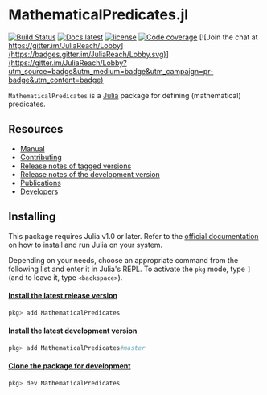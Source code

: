 # MathematicalPredicates.jl


[![Build Status](https://travis-ci.org/JuliaReach/MathematicalPredicates.jl.svg?branch=master)](https://travis-ci.org/JuliaReach/MathematicalPredicates.jl)
[![Docs latest](https://img.shields.io/badge/docs-latest-blue.svg)](http://juliareach.github.io/MathematicalPredicates.jl/latest/)
[![license](https://img.shields.io/github/license/mashape/apistatus.svg?maxAge=2592000)](https://github.com/JuliaReach/MathematicalPredicates.jl/blob/master/LICENSE)
[![Code coverage](http://codecov.io/github/JuliaReach/MathematicalPredicates.jl/coverage.svg?branch=master)](https://codecov.io/github/JuliaReach/MathematicalPredicates.jl?branch=master)
[![Join the chat at https://gitter.im/JuliaReach/Lobby](https://badges.gitter.im/JuliaReach/Lobby.svg)](https://gitter.im/JuliaReach/Lobby?utm_source=badge&utm_medium=badge&utm_campaign=pr-badge&utm_content=badge)

`MathematicalPredicates` is a [Julia](http://julialang.org) package for defining (mathematical) predicates.

## Resources

- [Manual](http://juliareach.github.io/MathematicalPredicates.jl/latest/)
- [Contributing](https://juliareach.github.io/MathematicalPredicates.jl/latest/about/#Contributing-1)
- [Release notes of tagged versions](https://github.com/JuliaReach/MathematicalPredicates.jl/releases)
- [Release notes of the development version](https://github.com/JuliaReach/MathematicalPredicates.jl/wiki/Release-log-tracker)
- [Publications](https://juliareach.github.io/Reachability.jl/latest/publications/)
- [Developers](https://juliareach.github.io/MathematicalPredicates.jl/latest/about/#Credits-1)

## Installing

This package requires Julia v1.0 or later.
Refer to the [official documentation](https://julialang.org/downloads) on how to
install and run Julia on your system.

Depending on your needs, choose an appropriate command from the following list
and enter it in Julia's REPL.
To activate the `pkg` mode, type `]` (and to leave it, type `<backspace>`).

#### [Install the latest release version](https://julialang.github.io/Pkg.jl/v1/managing-packages/#Adding-registered-packages-1)

```julia
pkg> add MathematicalPredicates
```

#### Install the latest development version

```julia
pkg> add MathematicalPredicates#master
```

#### [Clone the package for development](https://julialang.github.io/Pkg.jl/v1/managing-packages/#Developing-packages-1)

```julia
pkg> dev MathematicalPredicates
```
